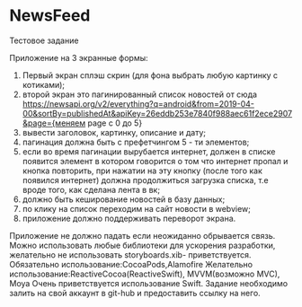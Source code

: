 # NewsFeed

Тестовое задание

Приложение на 3 экранные формы:
1. Первый экран сплэш скрин (для фона выбрать любую картинку с котиками);
2. второй экран это пагинированный список новостей от сюда
https://newsapi.org/v2/everything?q=android&from=2019-04-00&sortBy=publishedAt&apiKey=26eddb253e7840f988aec61f2ece2907&page={​меняем page c 0 до 5}
3. вывести заголовок, картинку, описание и дату;
4. пагинация должна быть с префетчингом 5 - ти элементов;
5. если во время пагинации вырубается интернет, должен в списке появится элемент в котором говорится о том что интернет пропал и кнопка повторить, при нажатии на эту кнопку (после того как появился интернет) должна продолжиться загрузка списка, т.е вроде того, как сделана лента в вк;
6. должно быть кеширование новостей в базу данных;
7. по клику на список переходим на сайт новости в webview;
8. приложение должно поддерживать переворот экрана.

Приложение не должно падать если неожиданно обрывается связь. Можно использовать любые библиотеки для ускорения разработки, желательно не использовать ​storyboards.​​xib​- приветствуется. Обязательно использование: ​CocoaPods,​​Alamofire
Желательно использование: ​ReactiveCocoa(ReactiveSwift), MVVM(возможно MVC)​, Moya
Очень приветствуется использование ​Swift.
Задание необходимо залить на свой аккаунт в git-hub и предоставить ссылку на него.
